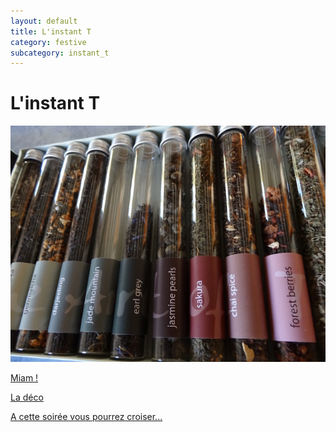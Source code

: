 ```yaml
---
layout: default
title: L'instant T
category: festive
subcategory: instant_t
---
```


# L'instant T

![thes](/assets/images/pages/DSC03918.jpg)

[Miam !](/pages/instant_t/miam.html)

[La déco](/pages/instant_t/deco.html)

[A cette soirée vous pourrez croiser...](/pages/instant_t/deguisements.html)
